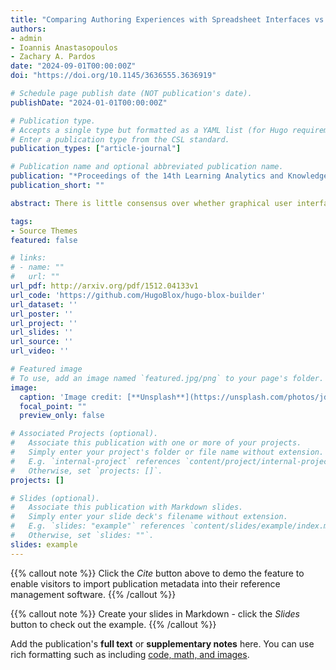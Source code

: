 ```yaml
---
title: "Comparing Authoring Experiences with Spreadsheet Interfaces vs GUIs"
authors:
- admin
- Ioannis Anastasopoulos
- Zachary A. Pardos
date: "2024-09-01T00:00:00Z"
doi: "https://doi.org/10.1145/3636555.3636919"

# Schedule page publish date (NOT publication's date).
publishDate: "2024-01-01T00:00:00Z"

# Publication type.
# Accepts a single type but formatted as a YAML list (for Hugo requirements).
# Enter a publication type from the CSL standard.
publication_types: ["article-journal"]

# Publication name and optional abbreviated publication name.
publication: "*Proceedings of the 14th Learning Analytics and Knowledge Conference*"
publication_short: ""

abstract: There is little consensus over whether graphical user interfaces (GUIs) or programmatic systems are better for word processing. Even less is known about each interfaces’ affordances and limitations in the context of creating content for adaptive tutoring systems. In order to afford instructors the use of such systems with their own or adapted pedagogies, we must study their experiences in inputting their content. In this study, we conduct a between-subjects A/B test with two content authoring interfaces, a GUI and spreadsheet, to explore 32 instructors’ experiences in authoring algebra content with hints, scaffolds, images, and special characters. We study their experiences by measuring time taken, accuracy, and their perceptions of each interfaces’ usability. Our findings indicate no significant relationship between interface used and time taken authoring problems but significantly more accuracy in authoring problems in the spreadsheet interface over the GUI. Although both interfaces performed reasonably well in time taken and accuracy, both were perceived as average to low in usability, highlighting a dissonance between instructors’ perceptions and actual performances. Since both interfaces are reasonable in authoring content, other factors can be explored, such as cost and author incentive, when deciding which interface approach to take for authoring tutor content.

tags:
- Source Themes
featured: false

# links:
# - name: ""
#   url: ""
url_pdf: http://arxiv.org/pdf/1512.04133v1
url_code: 'https://github.com/HugoBlox/hugo-blox-builder'
url_dataset: ''
url_poster: ''
url_project: ''
url_slides: ''
url_source: ''
url_video: ''

# Featured image
# To use, add an image named `featured.jpg/png` to your page's folder. 
image:
  caption: 'Image credit: [**Unsplash**](https://unsplash.com/photos/jdD8gXaTZsc)'
  focal_point: ""
  preview_only: false

# Associated Projects (optional).
#   Associate this publication with one or more of your projects.
#   Simply enter your project's folder or file name without extension.
#   E.g. `internal-project` references `content/project/internal-project/index.md`.
#   Otherwise, set `projects: []`.
projects: []

# Slides (optional).
#   Associate this publication with Markdown slides.
#   Simply enter your slide deck's filename without extension.
#   E.g. `slides: "example"` references `content/slides/example/index.md`.
#   Otherwise, set `slides: ""`.
slides: example
---
```


{{% callout note %}}
Click the *Cite* button above to demo the feature to enable visitors to import publication metadata into their reference management software.
{{% /callout %}}

{{% callout note %}}
Create your slides in Markdown - click the *Slides* button to check out the example.
{{% /callout %}}

Add the publication's **full text** or **supplementary notes** here. You can use rich formatting such as including [code, math, and images](https://docs.hugoblox.com/content/writing-markdown-latex/).
